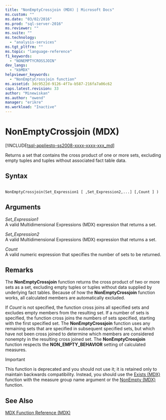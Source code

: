 ```yaml
---
title: "NonEmptyCrossjoin (MDX) | Microsoft Docs"
ms.custom: ""
ms.date: "03/02/2016"
ms.prod: "sql-server-2016"
ms.reviewer: ""
ms.suite: ""
ms.technology: 
  - "analysis-services"
ms.tgt_pltfrm: ""
ms.topic: "language-reference"
f1_keywords: 
  - "NONEMPTYCROSSJOIN"
dev_langs: 
  - "kbMDX"
helpviewer_keywords: 
  - "NonEmptyCrossjoin function"
ms.assetid: 3dc9522d-9126-4f7a-b587-216fa7a06c62
caps.latest.revision: 33
author: "Minewiskan"
ms.author: "owend"
manager: "erikre"
ms.workload: "Inactive"
---
```

# NonEmptyCrossjoin (MDX)
[!INCLUDE[tsql-appliesto-ss2008-xxxx-xxxx-xxx_md](../includes/tsql-appliesto-ss2008-xxxx-xxxx-xxx-md.md)]

  Returns a set that contains the cross product of one or more sets, excluding empty tuples and tuples without associated fact table data.  
  
## Syntax  
  
```  
  
NonEmptyCrossjoin(Set_Expression1 [ ,Set_Expression2,...] [,Count ] )  
```  
  
## Arguments  
 *Set_Expression1*  
 A valid Multidimensional Expressions (MDX) expression that returns a set.  
  
 *Set_Expression2*  
 A valid Multidimensional Expressions (MDX) expression that returns a set.  
  
 *Count*  
 A valid numeric expression that specifies the number of sets to be returned.  
  
## Remarks  
 The **NonEmptyCrossjoin** function returns the cross product of two or more sets as a set, excluding empty tuples or tuples without data supplied by underlying fact tables. Because of how the **NonEmptyCrossjoin** function works, all calculated members are automatically excluded.  
  
 If *Count* is not specified, the function cross joins all specified sets and excludes empty members from the resulting set. If a number of sets is specified, the function cross joins the numbers of sets specified, starting with the first specified set. The **NonEmptyCrossjoin** function uses any remaining sets that are specified in subsequent specified sets, but which have not been cross joined to determine which members are considered nonempty in the resulting cross joined set. The **NonEmptyCrossjoin** function respects the **NON_EMPTY_BEHAVIOR** setting of calculated measures.  
  
> [!IMPORTANT]  
>  This function is deprecated and you should not use it; it is retained only to maintain backwards compatibility. Instead, you should use the [Exists (MDX)](../mdx/exists-mdx.md) function with the measure group name argument or the [NonEmpty (MDX)](../mdx/nonempty-mdx.md) function.  
  
## See Also  
 [MDX Function Reference &#40;MDX&#41;](../mdx/mdx-function-reference-mdx.md)  
  
  
